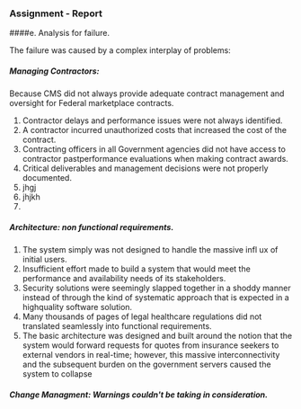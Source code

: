 
### Assignment - Report 

####e. Analysis for failure.

The failure was caused by a complex interplay of problems:

##### Managing Contractors:
Because CMS did not always provide adequate contract management and oversight for Federal marketplace contracts.
1. Contractor delays and performance issues were not always identified.
2. A contractor incurred unauthorized costs that increased the cost of the contract.
3. Contracting officers in all Government agencies did not have access to contractor pastperformance evaluations when making contract awards.
4. Critical deliverables and management decisions were not properly documented. 
5. jhgj
6. jhjkh
7. 

##### Architecture: non functional requirements.
 1.  The system simply was not designed to handle the massive infl ux of initial users. 
 2.  Insufficient effort made to build a system that would meet the performance and availability needs of its stakeholders. 
 3.  Security solutions were seemingly slapped together in a shoddy manner instead of through the kind of systematic approach that is expected in a highquality software solution.
 4. Many thousands of pages of legal healthcare regulations did not translated seamlessly into functional requirements.
 5. The basic architecture was designed and built around the notion that the system would forward requests for quotes from insurance seekers to external vendors in real-time; however, this massive interconnectivity and the subsequent burden on the government servers caused the system to collapse
 
##### Change Managment: Warnings couldn't be taking in consideration.


